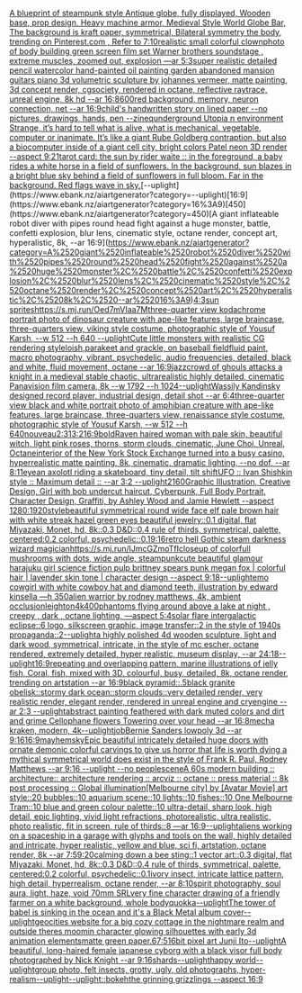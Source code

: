 [A blueprint of steampunk style Antique globe,  fully displayed, Wooden base, prop design, Heavy machine armor,  Medieval Style World Globe Bar, The background is kraft paper, symmetrical,  Bilateral symmetry the body,  trending on Pinterest.com  ,  Refer to 7:10](https://www.ebank.nz/aiartgenerator?category=A%2520blueprint%2520of%2520steampunk%2520style%2520Antique%2520globe%2C%2520%2520fully%2520displayed%2C%2520Wooden%2520base%2C%2520prop%2520design%2C%2520Heavy%2520machine%2520armor%2C%2520%2520Medieval%2520Style%2520World%2520Globe%2520Bar%2C%2520The%2520background%2520is%2520kraft%2520paper%2C%2520symmetrical%2C%2520%2520Bilateral%2520symmetry%2520the%2520body%2C%2520%2520trending%2520on%2520Pinterest.com%2520%2520%2C%2520%2520Refer%2520to%25207%3A10)[realistic small colorful clown](https://www.ebank.nz/aiartgenerator?category=realistic%2520small%2520colorful%2520clown)[photo of body building green screen film set Warner brothers soundstage , extreme muscles, zoomed out, explosion  —ar 5:3](https://www.ebank.nz/aiartgenerator?category=photo%2520of%2520body%2520building%2520green%2520screen%2520film%2520set%2520Warner%2520brothers%2520soundstage%2520%2C%2520extreme%2520muscles%2C%2520zoomed%2520out%2C%2520explosion%2520%2520%E2%80%94ar%25205%3A3)[super realistic detailed pencil watercolor hand-painted oil painting garden abandoned mansion guitars piano 3d volumetric sculpture by johannes vermeer, matte painting, 3d concept render, cgsociety, rendered in octane, reflective raytrace, unreal engine, 8k hd --ar 16:8](https://www.ebank.nz/aiartgenerator?category=super%2520realistic%2520detailed%2520pencil%2520watercolor%2520hand-painted%2520oil%2520painting%2520garden%2520abandoned%2520mansion%2520guitars%2520piano%25203d%2520volumetric%2520sculpture%2520by%2520johannes%2520vermeer%2C%2520matte%2520painting%2C%25203d%2520concept%2520render%2C%2520cgsociety%2C%2520rendered%2520in%2520octane%2C%2520reflective%2520raytrace%2C%2520unreal%2520engine%2C%25208k%2520hd%2520--ar%252016%3A8)[600](https://www.ebank.nz/aiartgenerator?category=600)[red background, memory, neuron connection, net --ar 16:9](https://www.ebank.nz/aiartgenerator?category=red%2520background%2C%2520memory%2C%2520neuron%2520connection%2C%2520net%2520--ar%252016%3A9)[child's handwritten story on lined paper --no pictures, drawings, hands, pen --zineq](https://www.ebank.nz/aiartgenerator?category=child%27s%2520handwritten%2520story%2520on%2520lined%2520paper%2520--no%2520pictures%2C%2520drawings%2C%2520hands%2C%2520pen%2520--zineq)[underground Utopia n environment  Strange,  it’s hard to tell what is alive, what is mechanical, vegetable, computer or inanimate. It’s like a giant Rube Goldberg contraption, but also a biocomputer inside of a giant cell city, bright colors Patel neon  3D render  --aspect 9:21](https://www.ebank.nz/aiartgenerator?category=underground%2520Utopia%2520n%2520environment%2520%2520Strange%2C%2520%2520it%E2%80%99s%2520hard%2520to%2520tell%2520what%2520is%2520alive%2C%2520what%2520is%2520mechanical%2C%2520vegetable%2C%2520computer%2520or%2520inanimate.%2520It%E2%80%99s%2520like%2520a%2520giant%2520Rube%2520Goldberg%2520contraption%2C%2520but%2520also%2520a%2520biocomputer%2520inside%2520of%2520a%2520giant%2520cell%2520city%2C%2520bright%2520colors%2520Patel%2520neon%2520%25203D%2520render%2520%2520--aspect%25209%3A21)[tarot card: the sun by rider waite :: in the foreground, a baby rides a white horse in a field of sunflowers. In the background, sun blazes in a bright blue sky behind a field of sunflowers in full bloom. Far in the background. Red flags wave in sky.](https://www.ebank.nz/aiartgenerator?category=tarot%2520card%3A%2520the%2520sun%2520by%2520rider%2520waite%2520%3A%3A%2520in%2520the%2520foreground%2C%2520a%2520baby%2520rides%2520a%2520white%2520horse%2520in%2520a%2520field%2520of%2520sunflowers.%2520In%2520the%2520background%2C%2520sun%2520blazes%2520in%2520a%2520bright%2520blue%2520sky%2520behind%2520a%2520field%2520of%2520sunflowers%2520in%2520full%2520bloom.%2520Far%2520in%2520the%2520background.%2520Red%2520flags%2520wave%2520in%2520sky.)[--uplight](https://www.ebank.nz/aiartgenerator?category=--uplight)[16:9](https://www.ebank.nz/aiartgenerator?category=16%3A9)[450](https://www.ebank.nz/aiartgenerator?category=450)[A giant inflateable robot diver with pipes round head fight against a huge monster, battle, confetti explosion, blur lens, cinematic style, octane render, concept art, hyperalistic, 8k, --ar 16:9](https://www.ebank.nz/aiartgenerator?category=A%2520giant%2520inflateable%2520robot%2520diver%2520with%2520pipes%2520round%2520head%2520fight%2520against%2520a%2520huge%2520monster%2C%2520battle%2C%2520confetti%2520explosion%2C%2520blur%2520lens%2C%2520cinematic%2520style%2C%2520octane%2520render%2C%2520concept%2520art%2C%2520hyperalistic%2C%25208k%2C%2520--ar%252016%3A9)[4:3](https://www.ebank.nz/aiartgenerator?category=4%3A3)[sun sprites](https://www.ebank.nz/aiartgenerator?category=sun%2520sprites)[<https://s.mj.run/Oed7mVIaa7M>](https://www.ebank.nz/aiartgenerator?category=%3Chttps%3A//s.mj.run/Oed7mVIaa7M%3E)[three-quarter view kodachrome portrait photo of dinosaur creature with ape-like features, large braincase, three-quarters view, viking style costume, photographic style of Yousuf Karsh, --w 512 --h 640 --uplight](https://www.ebank.nz/aiartgenerator?category=three-quarter%2520view%2520kodachrome%2520portrait%2520photo%2520of%2520dinosaur%2520creature%2520with%2520ape-like%2520features%2C%2520large%2520braincase%2C%2520three-quarters%2520view%2C%2520viking%2520style%2520costume%2C%2520photographic%2520style%2520of%2520Yousuf%2520Karsh%2C%2520--w%2520512%2520--h%2520640%2520--uplight)[Cute little monsters with realistic CG rendering style](https://www.ebank.nz/aiartgenerator?category=Cute%2520little%2520monsters%2520with%2520realistic%2520CG%2520rendering%2520style)[loish,](https://www.ebank.nz/aiartgenerator?category=loish%2C)[parakeet and grackle, on baseball field](https://www.ebank.nz/aiartgenerator?category=parakeet%2520and%2520grackle%2C%2520on%2520baseball%2520field)[fluid paint, macro photography, vibrant, psychedelic, audio frequencies, detailed, black and white, fluid movement, octane --ar 16:9](https://www.ebank.nz/aiartgenerator?category=fluid%2520paint%2C%2520macro%2520photography%2C%2520vibrant%2C%2520psychedelic%2C%2520audio%2520frequencies%2C%2520detailed%2C%2520black%2520and%2520white%2C%2520fluid%2520movement%2C%2520octane%2520--ar%252016%3A9)[jazz](https://www.ebank.nz/aiartgenerator?category=jazz)[crowd of ghouls attacks a knight in a medieval stable chaotic, ultrarealistic highly detailed, cinematic Panavision film camera, 8k --w 1792 --h 1024](https://www.ebank.nz/aiartgenerator?category=crowd%2520of%2520ghouls%2520attacks%2520a%2520knight%2520in%2520a%2520medieval%2520stable%2520chaotic%2C%2520ultrarealistic%2520highly%2520detailed%2C%2520cinematic%2520Panavision%2520film%2520camera%2C%25208k%2520--w%25201792%2520--h%25201024)[--uplight](https://www.ebank.nz/aiartgenerator?category=--uplight)[Wassily Kandinsky designed record player, industrial design, detail shot --ar 6:4](https://www.ebank.nz/aiartgenerator?category=Wassily%2520Kandinsky%2520designed%2520record%2520player%2C%2520industrial%2520design%2C%2520detail%2520shot%2520--ar%25206%3A4)[three-quarter view black and white portrait photo of amphibian creature with ape-like features, large braincase, three-quarters view, renaissance style costume, photographic style of Yousuf Karsh, --w 512 --h 640](https://www.ebank.nz/aiartgenerator?category=three-quarter%2520view%2520black%2520and%2520white%2520portrait%2520photo%2520of%2520amphibian%2520creature%2520with%2520ape-like%2520features%2C%2520large%2520braincase%2C%2520three-quarters%2520view%2C%2520renaissance%2520style%2520costume%2C%2520photographic%2520style%2520of%2520Yousuf%2520Karsh%2C%2520--w%2520512%2520--h%2520640)[nouveau](https://www.ebank.nz/aiartgenerator?category=nouveau)[2:3](https://www.ebank.nz/aiartgenerator?category=2%3A3)[1](https://www.ebank.nz/aiartgenerator?category=1)[3:2](https://www.ebank.nz/aiartgenerator?category=3%3A2)[16:9](https://www.ebank.nz/aiartgenerator?category=16%3A9)[bold](https://www.ebank.nz/aiartgenerator?category=bold)[Raven haired woman with pale skin, beautiful witch, light pink roses, thorns, storm clouds, cinematic, June Choi, Unreal, Octane](https://www.ebank.nz/aiartgenerator?category=Raven%2520haired%2520woman%2520with%2520pale%2520skin%2C%2520beautiful%2520witch%2C%2520light%2520pink%2520roses%2C%2520thorns%2C%2520storm%2520clouds%2C%2520cinematic%2C%2520June%2520Choi%2C%2520Unreal%2C%2520Octane)[interior of the New York Stock Exchange turned into a busy casino, hyperrealistic matte painting, 8k, cinematic, dramatic lighting, --no dof, --ar 8:11](https://www.ebank.nz/aiartgenerator?category=interior%2520of%2520the%2520New%2520York%2520Stock%2520Exchange%2520turned%2520into%2520a%2520busy%2520casino%2C%2520hyperrealistic%2520matte%2520painting%2C%25208k%2C%2520cinematic%2C%2520dramatic%2520lighting%2C%2520--no%2520dof%2C%2520--ar%25208%3A11)[eye](https://www.ebank.nz/aiartgenerator?category=eye)[an axolotl riding a skateboard, tiny detail, tilt shift](https://www.ebank.nz/aiartgenerator?category=an%2520axolotl%2520riding%2520a%2520skateboard%2C%2520tiny%2520detail%2C%2520tilt%2520shift)[UFO :: Ivan Shishkin style :: Maximum detail :: --ar 3:2 --uplight](https://www.ebank.nz/aiartgenerator?category=UFO%2520%3A%3A%2520Ivan%2520Shishkin%2520style%2520%3A%3A%2520Maximum%2520detail%2520%3A%3A%2520--ar%25203%3A2%2520--uplight)[2160](https://www.ebank.nz/aiartgenerator?category=2160)[Graphic Illustration, Creative Design, Girl with bob undercut haircut, Cyberpunk, Full Body Portrait, Character Design, Graffiti, by Ashley Wood and Jamie Hewlett --aspect 1280:1920](https://www.ebank.nz/aiartgenerator?category=Graphic%2520Illustration%2C%2520Creative%2520Design%2C%2520Girl%2520with%2520bob%2520undercut%2520haircut%2C%2520Cyberpunk%2C%2520Full%2520Body%2520Portrait%2C%2520Character%2520Design%2C%2520Graffiti%2C%2520by%2520Ashley%2520Wood%2520and%2520Jamie%2520Hewlett%2520--aspect%25201280%3A1920)[style](https://www.ebank.nz/aiartgenerator?category=style)[beautiful symmetrical round wide face elf pale brown hair with white streak hazel green eyes beautiful jewelry::0.1 digital, flat Miyazaki, Monet, hd, 8k::0.3 D&D::0.4 rule of thirds, symmetrical, palette, centered:0.2 colorful, psychedelic::0.1](https://www.ebank.nz/aiartgenerator?category=beautiful%2520symmetrical%2520round%2520wide%2520face%2520elf%2520pale%2520brown%2520hair%2520with%2520white%2520streak%2520hazel%2520green%2520eyes%2520beautiful%2520jewelry%3A%3A0.1%2520digital%2C%2520flat%2520Miyazaki%2C%2520Monet%2C%2520hd%2C%25208k%3A%3A0.3%2520D%26D%3A%3A0.4%2520rule%2520of%2520thirds%2C%2520symmetrical%2C%2520palette%2C%2520centered%3A0.2%2520colorful%2C%2520psychedelic%3A%3A0.1)[9:16](https://www.ebank.nz/aiartgenerator?category=9%3A16)[retro  hell Gothic  steam darkness wizard magician](https://www.ebank.nz/aiartgenerator?category=retro%2520%2520hell%2520Gothic%2520%2520steam%2520darkness%2520wizard%2520magician)[<https://s.mj.run/lJmcGZmoTfI>](https://www.ebank.nz/aiartgenerator?category=%3Chttps%3A//s.mj.run/lJmcGZmoTfI%3E)[closeup of colorfull mushrooms with dots, wide angle, steampunk](https://www.ebank.nz/aiartgenerator?category=closeup%2520of%2520colorfull%2520mushrooms%2520with%2520dots%2C%2520wide%2520angle%2C%2520steampunk)[cute beautiful glamour harajuku girl science fiction pulp brittney spears punk megan fox  | colorful hair | lavender skin tone | character design  --aspect 9:18](https://www.ebank.nz/aiartgenerator?category=cute%2520beautiful%2520glamour%2520harajuku%2520girl%2520science%2520fiction%2520pulp%2520brittney%2520spears%2520punk%2520megan%2520fox%2520%2520%7C%2520colorful%2520hair%2520%7C%2520lavender%2520skin%2520tone%2520%7C%2520character%2520design%2520%2520--aspect%25209%3A18)[--uplight](https://www.ebank.nz/aiartgenerator?category=--uplight)[emo cowgirl with white cowboy hat and diamond teeth, illustration by edward kinsella —h 350](https://www.ebank.nz/aiartgenerator?category=emo%2520cowgirl%2520with%2520white%2520cowboy%2520hat%2520and%2520diamond%2520teeth%2C%2520illustration%2520by%2520edward%2520kinsella%2520%E2%80%94h%2520350)[alien warrior by rodney matthews, 4k, ambient occlusion](https://www.ebank.nz/aiartgenerator?category=alien%2520warrior%2520by%2520rodney%2520matthews%2C%25204k%2C%2520ambient%2520occlusion)[leighton](https://www.ebank.nz/aiartgenerator?category=leighton)[4k](https://www.ebank.nz/aiartgenerator?category=4k)[400](https://www.ebank.nz/aiartgenerator?category=400)[phantoms flying around above a lake at night , creepy , dark , octane lighting, —aspect 5:4](https://www.ebank.nz/aiartgenerator?category=phantoms%2520flying%2520around%2520above%2520a%2520lake%2520at%2520night%2520%2C%2520creepy%2520%2C%2520dark%2520%2C%2520octane%2520lighting%2C%2520%E2%80%94aspect%25205%3A4)[solar flare intergalactic eclipse::6 logo, silkscreen graphic, image transfer::2 in the style of 1940s propaganda::2](https://www.ebank.nz/aiartgenerator?category=solar%2520flare%2520intergalactic%2520eclipse%3A%3A6%2520logo%2C%2520silkscreen%2520graphic%2C%2520image%2520transfer%3A%3A2%2520in%2520the%2520style%2520of%25201940s%2520propaganda%3A%3A2)[--uplight](https://www.ebank.nz/aiartgenerator?category=--uplight)[a highly polished  4d wooden sculpture, light and dark wood, symmetrical,  intricate,  in the style of mc escher, octane rendered,  extremely detailed,  hyper realistic, museum display,  --ar 24:18](https://www.ebank.nz/aiartgenerator?category=a%2520highly%2520polished%2520%25204d%2520wooden%2520sculpture%2C%2520light%2520and%2520dark%2520wood%2C%2520symmetrical%2C%2520%2520intricate%2C%2520%2520in%2520the%2520style%2520of%2520mc%2520escher%2C%2520octane%2520rendered%2C%2520%2520extremely%2520detailed%2C%2520%2520hyper%2520realistic%2C%2520museum%2520display%2C%2520%2520--ar%252024%3A18)[--uplight](https://www.ebank.nz/aiartgenerator?category=--uplight)[16:9](https://www.ebank.nz/aiartgenerator?category=16%3A9)[repeating and overlapping pattern,  marine illustrations of jelly fish, Coral, fish,  mixed with 3D, colourful, busy, detailed, 8k, octane render, trending on artstation --ar 16:9](https://www.ebank.nz/aiartgenerator?category=repeating%2520and%2520overlapping%2520pattern%2C%2520%2520marine%2520illustrations%2520of%2520jelly%2520fish%2C%2520Coral%2C%2520fish%2C%2520%2520mixed%2520with%25203D%2C%2520colourful%2C%2520busy%2C%2520detailed%2C%25208k%2C%2520octane%2520render%2C%2520trending%2520on%2520artstation%2520--ar%252016%3A9)[black pyramid::.5black granite obelisk::stormy dark ocean::storm clouds::very detailed render, very realistic render, elegant render, rendered in unreal engine and cryengine --ar 2:3 --uplight](https://www.ebank.nz/aiartgenerator?category=black%2520pyramid%3A%3A.5black%2520granite%2520obelisk%3A%3Astormy%2520dark%2520ocean%3A%3Astorm%2520clouds%3A%3Avery%2520detailed%2520render%2C%2520very%2520realistic%2520render%2C%2520elegant%2520render%2C%2520rendered%2520in%2520unreal%2520engine%2520and%2520cryengine%2520--ar%25202%3A3%2520--uplight)[abstract painting feathered with dark muted colors and dirt and grime Cellophane flowers Towering over your head --ar 16:8](https://www.ebank.nz/aiartgenerator?category=abstract%2520painting%2520feathered%2520with%2520dark%2520muted%2520colors%2520and%2520dirt%2520and%2520grime%2520Cellophane%2520flowers%2520Towering%2520over%2520your%2520head%2520--ar%252016%3A8)[mecha kraken, modern, 4k](https://www.ebank.nz/aiartgenerator?category=mecha%2520kraken%2C%2520modern%2C%25204k)[--uplight](https://www.ebank.nz/aiartgenerator?category=--uplight)[job](https://www.ebank.nz/aiartgenerator?category=job)[Bernie Sanders lowpoly 3d --ar 9:16](https://www.ebank.nz/aiartgenerator?category=Bernie%2520Sanders%2520lowpoly%25203d%2520--ar%25209%3A16)[16:9](https://www.ebank.nz/aiartgenerator?category=16%3A9)[mayhem](https://www.ebank.nz/aiartgenerator?category=mayhem)[sky](https://www.ebank.nz/aiartgenerator?category=sky)[Epic beautiful intricately detailed huge doors with ornate demonic colorful carvings to give us horror that life is worth dying a mythical symmetrical world does exist in the style of Frank R. Paul, Rodney Matthews --ar 9:16 --uplight --no people](https://www.ebank.nz/aiartgenerator?category=Epic%2520beautiful%2520intricately%2520detailed%2520huge%2520doors%2520with%2520ornate%2520demonic%2520colorful%2520carvings%2520to%2520give%2520us%2520horror%2520that%2520life%2520is%2520worth%2520dying%2520a%2520mythical%2520symmetrical%2520world%2520does%2520exist%2520in%2520the%2520style%2520of%2520Frank%2520R.%2520Paul%2C%2520Rodney%2520Matthews%2520--ar%25209%3A16%2520--uplight%2520--no%2520people)[scene](https://www.ebank.nz/aiartgenerator?category=scene)[A 60s modern building :: architecture:: architecture rendering :: arcviz :: octane :: press material :: 8k post processing :: Global illumination](https://www.ebank.nz/aiartgenerator?category=A%252060s%2520modern%2520building%2520%3A%3A%2520architecture%3A%3A%2520architecture%2520rendering%2520%3A%3A%2520arcviz%2520%3A%3A%2520octane%2520%3A%3A%2520press%2520material%2520%3A%3A%25208k%2520post%2520processing%2520%3A%3A%2520Global%2520illumination)[[Melbourne city] by [Avatar Movie] art style::20 bubbles::10 aquarium scene::10 lights::10 fishes::10 One Melbourne Tram::10 blue and green colour palette::10 ultra-detail, sharp look, high detail, epic lighting, vivid light refractions, photorealistic, ultra realistic, photo realistic, fit in screen, rule of thirds::8 —ar 16:9](https://www.ebank.nz/aiartgenerator?category=%5BMelbourne%2520city%5D%2520by%2520%5BAvatar%2520Movie%5D%2520art%2520style%3A%3A20%2520bubbles%3A%3A10%2520aquarium%2520scene%3A%3A10%2520lights%3A%3A10%2520fishes%3A%3A10%2520One%2520Melbourne%2520Tram%3A%3A10%2520blue%2520and%2520green%2520colour%2520palette%3A%3A10%2520ultra-detail%2C%2520sharp%2520look%2C%2520high%2520detail%2C%2520epic%2520lighting%2C%2520vivid%2520light%2520refractions%2C%2520photorealistic%2C%2520ultra%2520realistic%2C%2520photo%2520realistic%2C%2520fit%2520in%2520screen%2C%2520rule%2520of%2520thirds%3A%3A8%2520%E2%80%94ar%252016%3A9)[--uplight](https://www.ebank.nz/aiartgenerator?category=--uplight)[aliens working on a spaceship in a garage with glyphs and tools on the wall, highly detailed and intricate, hyper realistic, yellow and blue, sci fi, artstation, octane render, 8k --ar 7:5](https://www.ebank.nz/aiartgenerator?category=aliens%2520working%2520on%2520a%2520spaceship%2520in%2520a%2520garage%2520with%2520glyphs%2520and%2520tools%2520on%2520the%2520wall%2C%2520highly%2520detailed%2520and%2520intricate%2C%2520hyper%2520realistic%2C%2520yellow%2520and%2520blue%2C%2520sci%2520fi%2C%2520artstation%2C%2520octane%2520render%2C%25208k%2520--ar%25207%3A5)[9:20](https://www.ebank.nz/aiartgenerator?category=9%3A20)[calming down a bee sting::1 vector art::0.3 digital, flat Miyazaki, Monet, hd, 8k::0.3 D&D::0.4 rule of thirds, symmetrical, palette, centered:0.2 colorful, psychedelic::0.1](https://www.ebank.nz/aiartgenerator?category=calming%2520down%2520a%2520bee%2520sting%3A%3A1%2520vector%2520art%3A%3A0.3%2520digital%2C%2520flat%2520Miyazaki%2C%2520Monet%2C%2520hd%2C%25208k%3A%3A0.3%2520D%26D%3A%3A0.4%2520rule%2520of%2520thirds%2C%2520symmetrical%2C%2520palette%2C%2520centered%3A0.2%2520colorful%2C%2520psychedelic%3A%3A0.1)[ivory insect, intricate lattice pattern, high detail, hyperrealism, octane render, --ar 8:10](https://www.ebank.nz/aiartgenerator?category=ivory%2520insect%2C%2520intricate%2520lattice%2520pattern%2C%2520high%2520detail%2C%2520hyperrealism%2C%2520octane%2520render%2C%2520--ar%25208%3A10)[spirit photography, soul aura, light, haze, void 70mm SRL](https://www.ebank.nz/aiartgenerator?category=spirit%2520photography%2C%2520soul%2520aura%2C%2520light%2C%2520haze%2C%2520void%252070mm%2520SRL)[very fine character drawing of a friendly farmer on a white background, whole body](https://www.ebank.nz/aiartgenerator?category=very%2520fine%2520character%2520drawing%2520of%2520a%2520friendly%2520farmer%2520on%2520a%2520white%2520background%2C%2520whole%2520body)[quokka](https://www.ebank.nz/aiartgenerator?category=quokka)[--uplight](https://www.ebank.nz/aiartgenerator?category=--uplight)[The tower of babel is sinking in the ocean and it's a Black Metal album cover](https://www.ebank.nz/aiartgenerator?category=The%2520tower%2520of%2520babel%2520is%2520sinking%2520in%2520the%2520ocean%2520and%2520it%27s%2520a%2520Black%2520Metal%2520album%2520cover)[--uplight](https://www.ebank.nz/aiartgenerator?category=--uplight)[geocities website for a big cozy cottage in the nightmare realm and outside theres moomin character glowing silhouettes with early 3d animation elements](https://www.ebank.nz/aiartgenerator?category=geocities%2520website%2520for%2520a%2520big%2520cozy%2520cottage%2520in%2520the%2520nightmare%2520realm%2520and%2520outside%2520theres%2520moomin%2520character%2520glowing%2520silhouettes%2520with%2520early%25203d%2520animation%2520elements)[matte green paper](https://www.ebank.nz/aiartgenerator?category=matte%2520green%2520paper)[.6](https://www.ebank.nz/aiartgenerator?category=.6)[7:5](https://www.ebank.nz/aiartgenerator?category=7%3A5)[16bit pixel art Junji Ito](https://www.ebank.nz/aiartgenerator?category=16bit%2520pixel%2520art%2520Junji%2520Ito)[--uplight](https://www.ebank.nz/aiartgenerator?category=--uplight)[A beautiful, long-haired female japanese cyborg with a black visor full body photographed by Nick Knight --ar 9:16](https://www.ebank.nz/aiartgenerator?category=A%2520beautiful%2C%2520long-haired%2520female%2520japanese%2520cyborg%2520with%2520a%2520black%2520visor%2520full%2520body%2520photographed%2520by%2520Nick%2520Knight%2520--ar%25209%3A16)[shards](https://www.ebank.nz/aiartgenerator?category=shards)[--uplight](https://www.ebank.nz/aiartgenerator?category=--uplight)[happy world](https://www.ebank.nz/aiartgenerator?category=happy%2520world)[--uplight](https://www.ebank.nz/aiartgenerator?category=--uplight)[group photo, felt insects, grotty, ugly, old photographs, hyper-realism](https://www.ebank.nz/aiartgenerator?category=group%2520photo%2C%2520felt%2520insects%2C%2520grotty%2C%2520ugly%2C%2520old%2520photographs%2C%2520hyper-realism)[--uplight](https://www.ebank.nz/aiartgenerator?category=--uplight)[--uplight](https://www.ebank.nz/aiartgenerator?category=--uplight)[::](https://www.ebank.nz/aiartgenerator?category=%3A%3A)[bokeh](https://www.ebank.nz/aiartgenerator?category=bokeh)[the grinning grizzlings --aspect 16:9](https://www.ebank.nz/aiartgenerator?category=the%2520grinning%2520grizzlings%2520--aspect%252016%3A9)